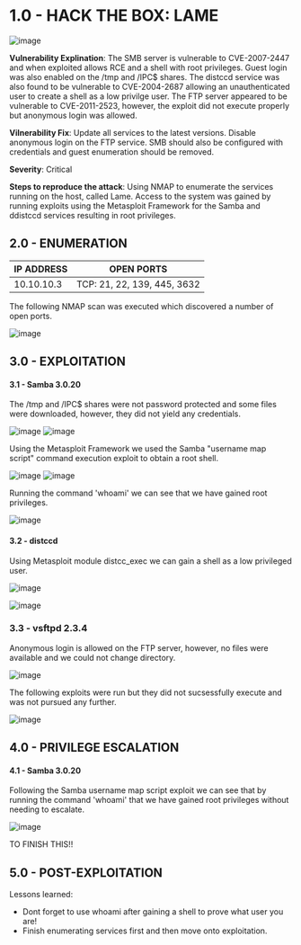 # 1.0 - HACK THE BOX: LAME 

![image](https://github.com/Gladoodles/hackthebox_machines/assets/96867367/e24cc444-abba-43ca-af87-98ad93bac192)

**Vulnerability Explination**: The SMB server is vulnerable to CVE-2007-2447 and when exploited allows RCE and a shell with root privileges. Guest login was also enabled on the /tmp and /IPC$ shares. The distccd service was also found to be vulnerable to CVE-2004-2687 allowing an unauthenticated user to create a shell as a low privilge user. The FTP server appeared to be vulnerable to CVE-2011-2523, however, the exploit did not execute properly but anonymous login was allowed. 

**Vilnerability Fix**: Update all services to the latest versions. Disable anonymous login on the FTP service. SMB should also be configured with credentials and guest enumeration should be removed. 

**Severity**: Critical

**Steps to reproduce the attack**: Using NMAP to enumerate the services running on the host, called Lame. Access to the system was gained by running exploits using the Metasploit Framework for the Samba and ddistccd services resulting in root privileges. 

## 2.0 - ENUMERATION
| **IP ADDRESS** | **OPEN PORTS** |
|----------|--------------------|
| 10.10.10.3 | TCP: 21, 22, 139, 445, 3632 |

The following NMAP scan was executed which discovered a number of open ports. 

![image](https://github.com/Gladoodles/hackthebox_machines/assets/96867367/933e9f64-e0cf-4216-9eea-5b7a86fdacaa)

## 3.0 - EXPLOITATION

#### **3.1 - Samba 3.0.20**

The /tmp and /IPC$ shares were not password protected and some files were downloaded, however, they did not yield any credentials. 

![image](https://github.com/Gladoodles/hackthebox_machines/assets/96867367/4accf14b-ab42-492e-8c72-8d3afb407e29)
![image](https://github.com/Gladoodles/hackthebox_machines/assets/96867367/88b34184-807c-4e68-bfe4-33b826cb5921)

Using the Metasploit Framework we used the Samba "username map script" command execution exploit to obtain a root shell. 

![image](https://github.com/Gladoodles/hackthebox_machines/assets/96867367/34efd60a-3904-46db-bb83-ddabbc8c87f4)
![image](https://github.com/Gladoodles/hackthebox_machines/assets/96867367/30032405-5c69-41b7-89d5-cb497e58d3dc)

Running the command 'whoami' we can see that we have gained root privileges.

![image](https://github.com/Gladoodles/hackthebox_machines/assets/96867367/9a52b04b-d393-476c-b827-d64a4d61419f)

#### **3.2 - distccd**

Using Metasploit module distcc_exec we can gain a shell as a low privileged user. 

![image](https://github.com/Gladoodles/hackthebox_machines/assets/96867367/97f4c016-a8f9-480f-9f70-ee2ab0a5e4b1)

![image](https://github.com/Gladoodles/hackthebox_machines/assets/96867367/ec85c72e-5e9e-4b22-9d1d-cca3004a081a)

### **3.3 - vsftpd 2.3.4**

Anonymous login is allowed on the FTP server, however, no files were available and we could not change directory. 

![image](https://github.com/Gladoodles/hackthebox_machines/assets/96867367/9bf641e5-5b77-4edc-8b9b-df0ac9b5f33a)

The following exploits were run but they did not sucsessfully execute and was not pursued any further. 

![image](https://github.com/Gladoodles/hackthebox_machines/assets/96867367/a8482228-a5d8-426e-a88d-9430bb4acbdf)

## 4.0 - PRIVILEGE ESCALATION 

#### **4.1 - Samba 3.0.20**

Following the Samba username map script exploit we can see that by running the command 'whoami' that we have gained root privileges without needing to escalate. 

![image](https://github.com/Gladoodles/hackthebox_machines/assets/96867367/9a52b04b-d393-476c-b827-d64a4d61419f)

TO FINISH THIS!!

## 5.0 - POST-EXPLOITATION 

Lessons learned:
- Dont forget to use whoami after gaining a shell to prove what user you are!
- Finish enumerating services first and then move onto exploitation. 





